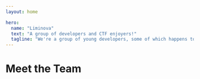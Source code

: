 ```yaml
---
layout: home

hero:
  name: "Liminova"
  text: "A group of developers and CTF enjoyers!"
  tagline: "We're a group of young developers, some of which happens to be interested in learning and playing Capture the Flag."
---
```


<script setup>
import osu from ".vitepress/build-assets/osu.svg?raw";
import email from ".vitepress/build-assets/email.svg?raw";

const members = [
    {
        avatar: "/rylie.png",
        name: "Rylie",
        title: "resident troller, founder of CTF division",
        links: [
            { icon: "github", link: "https://github.com/j1nxie" },
            { icon: "twitter", link: "https://x.com/_lumi9" },
            {
                icon: { svg: osu },
                link: "https://osu.ppy.sh/u/14585583",
            },
        ],
    },
    {
        avatar: "https://avatars.githubusercontent.com/u/107946882?v=4",
        name: "Peachy",
        links: [
            { icon: "github", link: "https://github.com/Peachy72" },
        ],
    },
    {
        avatar: "/delnegend.mp4",
        name: "Delnegend",
        links: [
            { icon: "github", link: "https://github.com/Delnegend" },
            { icon: { svg: email }, link: "mailto:kiennguyen19323@gmail.com" },
        ],
    },
    {
        avatar: "/ellimac.mp4",
        name: "Ellimac",
        links: [
            { icon: "github", link: "https://github.com/EllimacH" },
        ],
    },
    {
        avatar: "https://avatars.githubusercontent.com/u/101856461?v=4",
        name: "Maxim",
        links: [
            { icon: "github", link: "https://github.com/GHCMaxim" },
        ],
    },
    {
        avatar: "/namspro.png",
        name: "NamSPro",
        title: "founder of competitive programming/gaming division",
        links: [
            { icon: "github", link: "https://github.com/NamSPro" },
            {
                icon: { svg: osu },
                link: "https://osu.ppy.sh/u/11387006",
            },
        ],
    },
    {
        avatar: "https://avatars.githubusercontent.com/u/92439990?v=4",
        name: "beerpsi",
        links: [
            { icon: "github", link: "https://github.com/beer-psi" },
        ],
    },
    {
        avatar: "/sorako.jpg",
        name: "Sorako",
        title: "happy to be here",
        links: [],
    },
]
</script>

<h1>Meet the Team</h1>

<TeamMembers size="medium" :members="members" />
